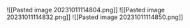 ![[Pasted image 20231011114804.png]]
![[Pasted image 20231011114832.png]]
![[Pasted image 20231011114850.png]]
